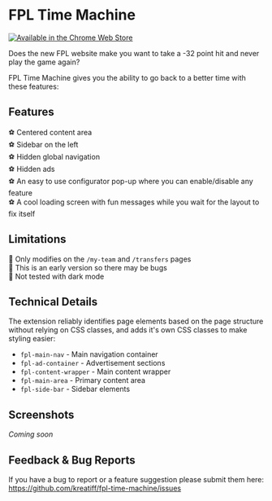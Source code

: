 # FPL Time Machine

[![Available in the Chrome Web Store](https://img.shields.io/badge/Chrome%20Web%20Store-Download-4285F4?style=for-the-badge&logo=googlechrome&logoColor=white)](https://chrome.google.com/webstore/detail/fpl-time-machine/coming-soon)

Does the new FPL website make you want to take a -32 point hit and never play the game again?

FPL Time Machine gives you the ability to go back to a better time with these features:

## Features

⚽ Centered content area  
⚽ Sidebar on the left  
⚽ Hidden global navigation  
⚽ Hidden ads  
⚽ An easy to use configurator pop-up where you can enable/disable any feature  
⚽ A cool loading screen with fun messages while you wait for the layout to fix itself

## Limitations

🛑 Only modifies on the `/my-team` and `/transfers` pages  
🛑 This is an early version so there may be bugs  
🛑 Not tested with dark mode

## Technical Details

The extension reliably identifies page elements based on the page structure without relying on CSS classes, and adds it's own CSS classes to make styling easier:
- `fpl-main-nav` - Main navigation container
- `fpl-ad-container` - Advertisement sections
- `fpl-content-wrapper` - Main content wrapper
- `fpl-main-area` - Primary content area
- `fpl-side-bar` - Sidebar elements

## Screenshots

*Coming soon*

## Feedback & Bug Reports

If you have a bug to report or a feature suggestion please submit them here: https://github.com/kreatiff/fpl-time-machine/issues